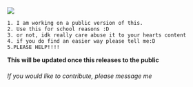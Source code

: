 <img src="https://user-images.githubusercontent.com/119995201/209054876-3bc7b3d4-f635-4659-9b93-337ff635eccb.png">

    1. I am working on a public version of this.
    2. Use this for school reasons :D
    3. or not, idk really care abuse it to your hearts content
    4. if you do find an easier way please tell me:D
    5.PLEASE HELP!!!!
    
**This will be updated once this releases to the public**

###### _If you would like to contribute, please message me_
